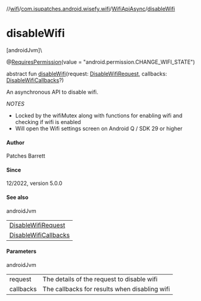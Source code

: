 //[wifi](../../../index.md)/[com.isupatches.android.wisefy.wifi](../index.md)/[WifiApiAsync](index.md)/[disableWifi](disable-wifi.md)

# disableWifi

[androidJvm]\

@[RequiresPermission](https://developer.android.com/reference/kotlin/androidx/annotation/RequiresPermission.html)(value = &quot;android.permission.CHANGE_WIFI_STATE&quot;)

abstract fun [disableWifi](disable-wifi.md)(request: [DisableWifiRequest](../../com.isupatches.android.wisefy.wifi.entities/-disable-wifi-request/index.md), callbacks: [DisableWifiCallbacks](../../com.isupatches.android.wisefy.wifi.callbacks/-disable-wifi-callbacks/index.md)?)

An asynchronous API to disable wifi.

*NOTES*

- 
   Locked by the wifiMutex along with functions for enabling wifi and checking if wifi is enabled
- 
   Will open the Wifi settings screen on Android Q / SDK 29 or higher

#### Author

Patches Barrett

#### Since

12/2022, version 5.0.0

#### See also

androidJvm

| |
|---|
| [DisableWifiRequest](../../com.isupatches.android.wisefy.wifi.entities/-disable-wifi-request/index.md) |
| [DisableWifiCallbacks](../../com.isupatches.android.wisefy.wifi.callbacks/-disable-wifi-callbacks/index.md) |

#### Parameters

androidJvm

| | |
|---|---|
| request | The details of the request to disable wifi |
| callbacks | The callbacks for results when disabling wifi |

